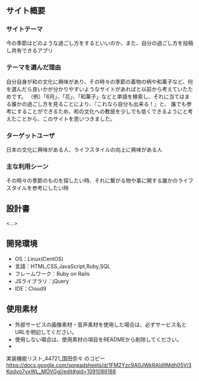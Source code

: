 # <helplifestyles>

## サイト概要
### サイトテーマ
今の季節はどのような過ごし方をするといいのか、また、自分の過ごし方を投稿し共有できるアプリ

### テーマを選んだ理由
自分自身が和の文化に興味があり、その時々の季節の着物の柄や和菓子など、何を選んだら良いかが分かりやすいようなサイトがあればと以前から考えていたためです。
（例）「6月」、「花」、「和菓子」などと単語を検索し、それに当てはまる誰かの過ごし方を見ることにより、『これなら自分も出来る！』と、
誰でも参考にすることができるため、和の文化への敷居を少しでも低くできるようにと考えたことから、このサイトを思いつきました。

### ターゲットユーザ
日本の文化に興味がある人、ライフスタイルの向上に興味がある人

### 主な利用シーン
その時々の季節のものを探したい時、それに繋がる物や事に関する誰かのライフスタイルを参考にしたい時

## 設計書
<...>

## 開発環境
- OS：Linux(CentOS)
- 言語：HTML,CSS,JavaScript,Ruby,SQL
- フレームワーク：Ruby on Rails
- JSライブラリ：jQuery
- IDE：Cloud9

## 使用素材
- 外部サービスの画像素材・音声素材を使用した場合は、必ずサービス名とURLを明記してください。
- 使用しない場合は、使用素材の項目をREADMEから削除してください。
- 

実装機能リスト_44721_国田奈々 のコピー
<https://docs.google.com/spreadsheets/d/1FM2Yzc9A0JWkRAldIIMdh05Vi3Kqdvo7yxWL_MOVGgI/edit#gid=1091086188>